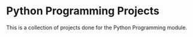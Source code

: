 # Python Programming Projects
This is a collection of projects done for the Python Programming module.
